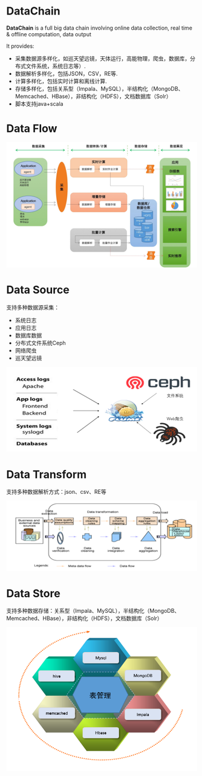 
DataChain
===

**DataChain** is a full big data chain involving online data collection, real time & offline computation, data output

It provides:

*  采集数据源多样化，如巡天望远镜，天体运行，高能物理，爬虫，数据库，分布式文件系统，系统日志等）.
*  数据解析多样化，包括JSON，CSV，RE等.
*  计算多样化，包括实时计算和离线计算.
*  存储多样化，包括关系型（Impala、MySQL），半结构化（MongoDB、Memcached、HBase），非结构化（HDFS），文档数据库（Solr）
*  脚本支持java+scala

Data Flow
===
![](https://github.com/cas-bigdatalab/DataChain/blob/master/doc/dataFlow.png)

Data Source
===

支持多种数据源采集：
*  系统日志
*  应用日志
*  数据库数据
*  分布式文件系统Ceph
*  网络爬虫
*  巡天望远镜

![](https://github.com/cas-bigdatalab/DataChain/blob/master/doc/dataSource.png)

Data Transform
===

支持多种数据解析方式：json、csv、RE等

![](https://github.com/cas-bigdatalab/DataChain/blob/master/doc/dataTransform.png)

Data Store
===

支持多种数据存储：关系型（Impala、MySQL），半结构化（MongoDB、Memcached、HBase），非结构化（HDFS），文档数据库（Solr）

![](https://github.com/cas-bigdatalab/DataChain/blob/master/doc/dataStore.png)


